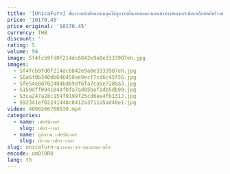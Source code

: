 ```yaml
---
title: '[UnicaFurn] ชั้นวางหนังสือแบบหมุนได้สูงจากพื้นจรดเพดานคนดังทางอินเทอร์เน็ตเหล็กดัดที่สร้างสรรค์ในการจัดเก็บลม'
price: '10170.45'
price_original: '10170.45'
currency: THB
discount: ''
rating: 5
volume: 94
image: Sf4fcb9fd0f214dc6842e9a0e3333907eh.jpg
images:
  - Sf4fcb9fd0f214dc6842e9a0e3333907eh.jpg
  - S6a6f0b340db646458ae9ecf7cd6c45f55.jpg
  - Sfe54e0d702484bd69df6fa7ca5e7208a3.jpg
  - S159dff0941044fbfa7ad05bef1db5db99.jpg
  - S3ca247a28c154f9199f25cd0ee4fb131J.jpg
  - S92341ef02241448c8412a3711a5ad40e1.jpg
video: 4000266768530.mp4
categories:
  - name: เฟอร์นิเจอร์
    slug: เฟอร-เจอร
  - name: อุปกรณ์ เฟอร์นิเจอร์
    slug: ปกรณ-เฟอร-เจอร
slug: unicafurn-นวางหน-งส-อแบบหม-นได
encode: omQl0RO
lang: th
---
```

  
